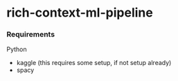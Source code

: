 # rich-context-ml-pipeline

### Requirements

Python
- kaggle (this requires some setup, if not setup already)
- spacy